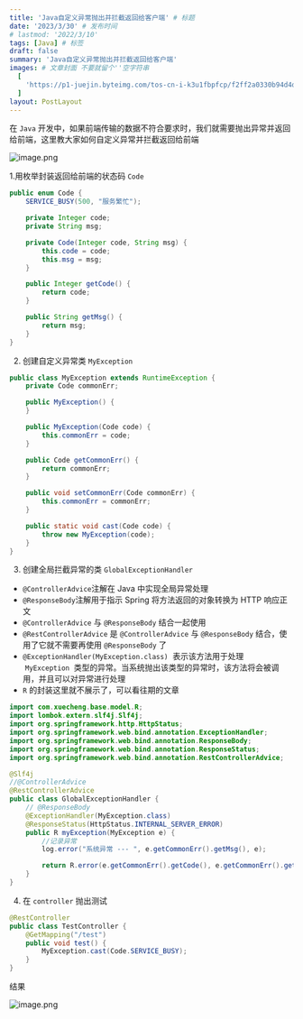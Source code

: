 ```yaml
---
title: 'Java自定义异常抛出并拦截返回给客户端' # 标题
date: '2023/3/30' # 发布时间
# lastmod: '2022/3/10'
tags: [Java] # 标签
draft: false
summary: 'Java自定义异常抛出并拦截返回给客户端'
images: # 文章封面 不要就留个''空字符串
  [
    'https://p1-juejin.byteimg.com/tos-cn-i-k3u1fbpfcp/f2ff2a0330b94d4d935cd2cc26a1b4f5~tplv-k3u1fbpfcp-zoom-crop-mark:1512:1512:1512:851.awebp?',
  ]
layout: PostLayout
---
```


在 `Java` 开发中，如果前端传输的数据不符合要求时，我们就需要抛出异常并返回给前端，这里教大家如何自定义异常并拦截返回给前端

![image.png](https://p1-juejin.byteimg.com/tos-cn-i-k3u1fbpfcp/02e2c237838a42e59b8242cfa143d84c~tplv-k3u1fbpfcp-watermark.image?)

1.用枚举封装返回给前端的状态码 `Code`

```java
public enum Code {
    SERVICE_BUSY(500, "服务繁忙");

    private Integer code;
    private String msg;

    private Code(Integer code, String msg) {
        this.code = code;
        this.msg = msg;
    }

    public Integer getCode() {
        return code;
    }

    public String getMsg() {
        return msg;
    }
}
```

2. 创建自定义异常类 `MyException`

```java
public class MyException extends RuntimeException {
    private Code commonErr;

    public MyException() {
    }

    public MyException(Code code) {
        this.commonErr = code;
    }

    public Code getCommonErr() {
        return commonErr;
    }

    public void setCommonErr(Code commonErr) {
        this.commonErr = commonErr;
    }

    public static void cast(Code code) {
        throw new MyException(code);
    }
}
```

3. 创建全局拦截异常的类 `GlobalExceptionHandler`

- `@ControllerAdvice`注解在 Java 中实现全局异常处理
- `@ResponseBody`注解用于指示 Spring 将方法返回的对象转换为 HTTP 响应正文
- `@ControllerAdvice` 与 `@ResponseBody` 结合一起使用
- `@RestControllerAdvice` 是 `@ControllerAdvice` 与 `@ResponseBody` 结合，使用了它就不需要再使用 `@ResponseBody` 了
- `@ExceptionHandler(MyException.class)`  表示该方法用于处理  `MyException`  类型的异常。当系统抛出该类型的异常时，该方法将会被调用，并且可以对异常进行处理
- `R` 的封装这里就不展示了，可以看往期的文章

```java
import com.xuecheng.base.model.R;
import lombok.extern.slf4j.Slf4j;
import org.springframework.http.HttpStatus;
import org.springframework.web.bind.annotation.ExceptionHandler;
import org.springframework.web.bind.annotation.ResponseBody;
import org.springframework.web.bind.annotation.ResponseStatus;
import org.springframework.web.bind.annotation.RestControllerAdvice;

@Slf4j
//@ControllerAdvice
@RestControllerAdvice
public class GlobalExceptionHandler {
    // @ResponseBody
    @ExceptionHandler(MyException.class)
    @ResponseStatus(HttpStatus.INTERNAL_SERVER_ERROR)
    public R myException(MyException e) {
        //记录异常
        log.error("系统异常 --- ", e.getCommonErr().getMsg(), e);

        return R.error(e.getCommonErr().getCode(), e.getCommonErr().getMsg());
    }
}
```

4. 在 `controller` 抛出测试

```java
@RestController
public class TestController {
    @GetMapping("/test")
    public void test() {
        MyException.cast(Code.SERVICE_BUSY);
    }
}
```

结果

![image.png](https://p1-juejin.byteimg.com/tos-cn-i-k3u1fbpfcp/7858e4328b724511b811dfd26b8e4718~tplv-k3u1fbpfcp-watermark.image?)
